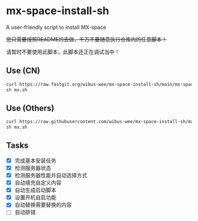 # mx-space-install-sh

A user-friendly script to install MX-space

~~您只需要按照README的去做，千万不要随意执行仓库内的任意脚本！~~

请暂时不要使用此脚本，此脚本还正在调试当中！

## Use (CN)

```bash
curl https://raw.fastgit.org/wibus-wee/mx-space-install-sh/main/mx-space-main.sh -o mx.sh
sh mx.sh
```

## Use (Others)

```bash
curl https://raw.githubusercontent.com/wibus-wee/mx-space-install-sh/main/mx-space-main.sh -o mx.sh
sh mx.sh
```

## Tasks

- [X] 完成基本安装任务
- [X] 检测服务器状态
- [X] 检测服务器性能并自动选择方式
- [X] 自动填充自定义内容
- [X] 自动生成启动脚本
- [X] 设置开机自启功能
- [X] 自动替换需要替换的内容
- [ ] 自动排错